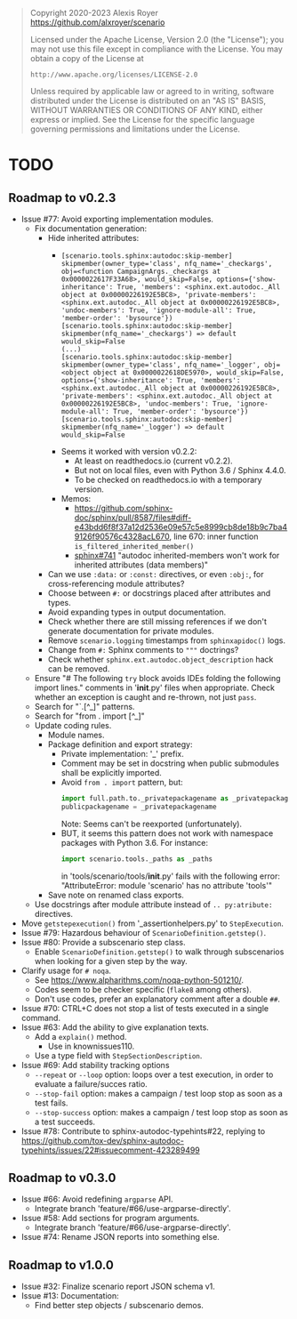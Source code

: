 > Copyright 2020-2023 Alexis Royer <https://github.com/alxroyer/scenario>
>
> Licensed under the Apache License, Version 2.0 (the "License");
> you may not use this file except in compliance with the License.
> You may obtain a copy of the License at
>
>     http://www.apache.org/licenses/LICENSE-2.0
>
> Unless required by applicable law or agreed to in writing, software
> distributed under the License is distributed on an "AS IS" BASIS,
> WITHOUT WARRANTIES OR CONDITIONS OF ANY KIND, either express or implied.
> See the License for the specific language governing permissions and
> limitations under the License.


# TODO

## Roadmap to v0.2.3

- Issue #77: Avoid exporting implementation modules.
    - Fix documentation generation:
        - Hide inherited attributes:
            - ```
              [scenario.tools.sphinx:autodoc:skip-member] skipmember(owner_type='class', nfq_name='_checkargs', obj=<function CampaignArgs._checkargs at 0x0000022617F33A68>, would_skip=False, options={'show-inheritance': True, 'members': <sphinx.ext.autodoc._All object at 0x00000226192E5BC8>, 'private-members': <sphinx.ext.autodoc._All object at 0x00000226192E5BC8>, 'undoc-members': True, 'ignore-module-all': True, 'member-order': 'bysource'})
              [scenario.tools.sphinx:autodoc:skip-member] skipmember(nfq_name='_checkargs') => default would_skip=False
              (...)
              [scenario.tools.sphinx:autodoc:skip-member] skipmember(owner_type='class', nfq_name='_logger', obj=<object object at 0x0000022618DE5970>, would_skip=False, options={'show-inheritance': True, 'members': <sphinx.ext.autodoc._All object at 0x00000226192E5BC8>, 'private-members': <sphinx.ext.autodoc._All object at 0x00000226192E5BC8>, 'undoc-members': True, 'ignore-module-all': True, 'member-order': 'bysource'})
              [scenario.tools.sphinx:autodoc:skip-member] skipmember(nfq_name='_logger') => default would_skip=False
              ```
            - Seems it worked with version v0.2.2:
                - At least on readthedocs.io (current v0.2.2).
                - But not on local files, even with Python 3.6 / Sphinx 4.4.0.
                - To be checked on readthedocs.io with a temporary version.
            - Memos:
                - https://github.com/sphinx-doc/sphinx/pull/8587/files#diff-e43bdd6f8f37a12d2536e09e57c5e8999cb8de18b9c7ba49126f90576c4328acL670,
                  line 670: inner function `is_filtered_inherited_member()`
                - [sphinx#741](https://github.com/sphinx-doc/sphinx/issues/741) "autodoc inherited-members won't work for inherited attributes (data members)"
        - Can we use `:data:` or `:const:` directives, or even `:obj:`, for cross-referencing module attributes?
        - Choose between `#:` or docstrings placed after attributes and types.
        - Avoid expanding types in output documentation.
        - Check whether there are still missing references if we don't generate documentation for private modules.
        - Remove `scenario.logging` timestamps from `sphinxapidoc()` logs.
        - Change from `#:` Sphinx comments to `"""` doctrings?
        - Check whether `sphinx.ext.autodoc.object_description` hack can be removed.
    - Ensure "# The following `try` block avoids IDEs folding the following import lines." comments in '__init__.py' files when appropriate.
      Check whether an exception is caught and re-thrown, not just `pass`.
    - Search for "`.[^_]" patterns.
    - Search for "from \. import [^_]"
    - Update coding rules.
        - Module names.
        - Package definition and export strategy:
            - Private implementation: '_' prefix.
            - Comment may be set in docstring when public submodules shall be explicitly imported.
            - Avoid `from . import` pattern, but:
              ```python
              import full.path.to._privatepackagename as _privatepackagename
              publicpackagename = _privatepackagename
              ```
              Note: Seems can't be reexported (unfortunately).
            - BUT, it seems this pattern does not work with namespace packages with Python 3.6.
              For instance:
              ```python
              import scenario.tools._paths as _paths
              ```
              in 'tools/scenario/tools/__init__.py' fails with the following error:
              "AttributeError: module 'scenario' has no attribute 'tools'"
        - Save note on renamed class exports.
    - Use docstrings after module attribute instead of `.. py:atribute:` directives.
- Move `getstepexecution()` from '_assertionhelpers.py' to `StepExecution`.
- Issue #79: Hazardous behaviour of `ScenarioDefinition.getstep()`.
- Issue #80: Provide a subscenario step class.
    - Enable `ScenarioDefinition.getstep()` to walk through subscenarios when looking for a given step by the way.
- Clarify usage for `# noqa`.
    - See https://www.alpharithms.com/noqa-python-501210/.
    - Codes seem to be checker specific (`flake8` among others).
    - Don't use codes, prefer an explanatory comment after a double `##`.
- Issue #70: CTRL+C does not stop a list of tests executed in a single command.
- Issue #63: Add the ability to give explanation texts.
    - Add a `explain()` method.
        - Use in knownissues110.
    - Use a type field with `StepSectionDescription`.
- Issue #69: Add stability tracking options
    - `--repeat` or `--loop` option: loops over a test execution, in order to evaluate a failure/succes ratio.
    - `--stop-fail` option: makes a campaign / test loop stop as soon as a test fails.
    - `--stop-success` option: makes a campaign / test loop stop as soon as a test succeeds.
- Issue #78: Contribute to sphinx-autodoc-typehints#22, replying to https://github.com/tox-dev/sphinx-autodoc-typehints/issues/22#issuecomment-423289499


## Roadmap to v0.3.0

- Issue #66: Avoid redefining `argparse` API.
    - Integrate branch 'feature/#66/use-argparse-directly'.
- Issue #58: Add sections for program arguments.
    - Integrate branch 'feature/#66/use-argparse-directly'.
- Issue #74: Rename JSON reports into something else.


## Roadmap to v1.0.0

- Issue #32: Finalize scenario report JSON schema v1.
- Issue #13: Documentation:
    - Find better step objects / subscenario demos.
